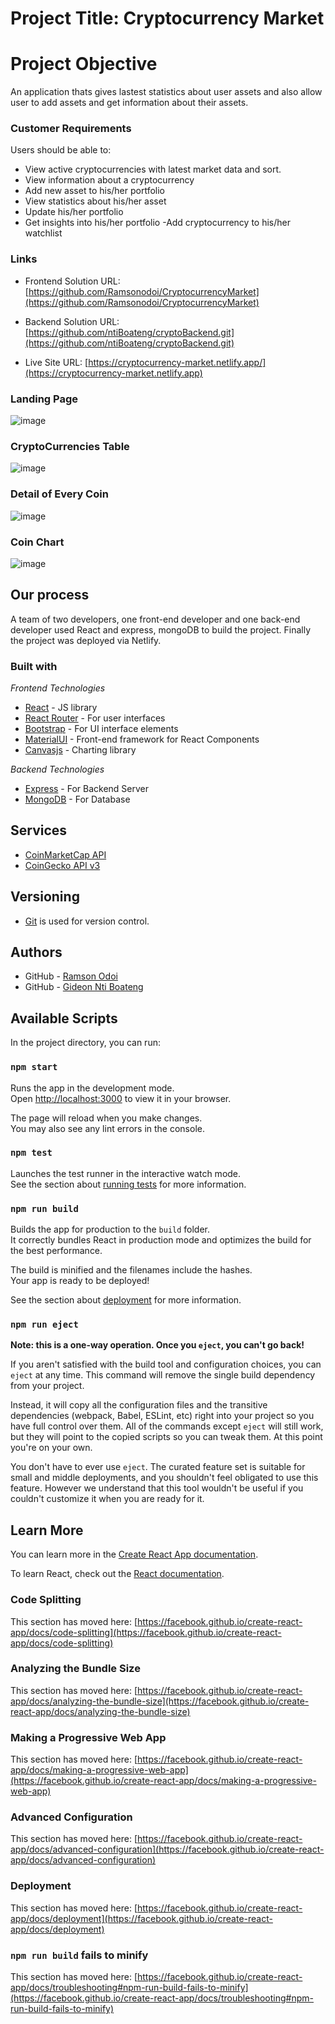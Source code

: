 # Project Title: Cryptocurrency Market

# Project Objective

An application thats gives lastest statistics about user assets and also allow user to add assets and get information about their assets.

### Customer Requirements

Users should be able to:
- View active cryptocurrencies with latest market data and sort.
- View information about a cryptocurrency
- Add new asset to his/her portfolio
- View statistics about his/her asset
- Update his/her portfolio
- Get insights into his/her portfolio
-Add cryptocurrency to his/her watchlist 


### Links

- Frontend Solution URL: [https://github.com/Ramsonodoi/CryptocurrencyMarket](https://github.com/Ramsonodoi/CryptocurrencyMarket)
- Backend Solution URL: [https://github.com/ntiBoateng/cryptoBackend.git](https://github.com/ntiBoateng/cryptoBackend.git)

- Live Site URL: [https://cryptocurrency-market.netlify.app/](https://cryptocurrency-market.netlify.app)





### Landing Page
![image](./public/CryptoMarket.png)

### CryptoCurrencies Table
![image](./public/CryptoTable.png)

### Detail of Every Coin
![image](./public/detail%20of%20every%20coin.png)

### Coin Chart
![image](./public/CoinChart.png)


## Our process

A team of two developers, one front-end developer and one back-end developer used React and  express, mongoDB to build the project. Finally the project was deployed via Netlify.  


### Built with
   *Frontend Technologies*
- [React](https://reactjs.org/) - JS library
- [React Router](https://reactrouter.com/) - For user interfaces
- [Bootstrap](https://getbootstrap.com/) - For UI interface elements
- [MaterialUI](https://mui.com/) - Front-end framework for React Components
- [Canvasjs](https://canvasjs.com/) - Charting library

*Backend Technologies*
- [Express](https://expressjs.com/) - For Backend Server
- [MongoDB](https://www.mongodb.com/) - For Database

## Services
- [CoinMarketCap API](https://coinmarketcap.com/api/documentation/v1/)
- [CoinGecko API v3](https://www.coingecko.com/api/documentations/v3)

## Versioning
- [Git](https://git-scm.com/) is used for version control.

## Authors
- GitHub - [Ramson Odoi](https://github.com/Ramsonodoi)
- GitHub - [Gideon Nti Boateng](https://github.com/ntiBoateng)




## Available Scripts

In the project directory, you can run:

### `npm start`

Runs the app in the development mode.\
Open [http://localhost:3000](http://localhost:3000) to view it in your browser.

The page will reload when you make changes.\
You may also see any lint errors in the console.

### `npm test`

Launches the test runner in the interactive watch mode.\
See the section about [running tests](https://facebook.github.io/create-react-app/docs/running-tests) for more information.

### `npm run build`

Builds the app for production to the `build` folder.\
It correctly bundles React in production mode and optimizes the build for the best performance.

The build is minified and the filenames include the hashes.\
Your app is ready to be deployed!

See the section about [deployment](https://facebook.github.io/create-react-app/docs/deployment) for more information.

### `npm run eject`

**Note: this is a one-way operation. Once you `eject`, you can't go back!**

If you aren't satisfied with the build tool and configuration choices, you can `eject` at any time. This command will remove the single build dependency from your project.

Instead, it will copy all the configuration files and the transitive dependencies (webpack, Babel, ESLint, etc) right into your project so you have full control over them. All of the commands except `eject` will still work, but they will point to the copied scripts so you can tweak them. At this point you're on your own.

You don't have to ever use `eject`. The curated feature set is suitable for small and middle deployments, and you shouldn't feel obligated to use this feature. However we understand that this tool wouldn't be useful if you couldn't customize it when you are ready for it.

## Learn More

You can learn more in the [Create React App documentation](https://facebook.github.io/create-react-app/docs/getting-started).

To learn React, check out the [React documentation](https://reactjs.org/).

### Code Splitting

This section has moved here: [https://facebook.github.io/create-react-app/docs/code-splitting](https://facebook.github.io/create-react-app/docs/code-splitting)

### Analyzing the Bundle Size

This section has moved here: [https://facebook.github.io/create-react-app/docs/analyzing-the-bundle-size](https://facebook.github.io/create-react-app/docs/analyzing-the-bundle-size)

### Making a Progressive Web App

This section has moved here: [https://facebook.github.io/create-react-app/docs/making-a-progressive-web-app](https://facebook.github.io/create-react-app/docs/making-a-progressive-web-app)

### Advanced Configuration

This section has moved here: [https://facebook.github.io/create-react-app/docs/advanced-configuration](https://facebook.github.io/create-react-app/docs/advanced-configuration)

### Deployment

This section has moved here: [https://facebook.github.io/create-react-app/docs/deployment](https://facebook.github.io/create-react-app/docs/deployment)

### `npm run build` fails to minify

This section has moved here: [https://facebook.github.io/create-react-app/docs/troubleshooting#npm-run-build-fails-to-minify](https://facebook.github.io/create-react-app/docs/troubleshooting#npm-run-build-fails-to-minify)





